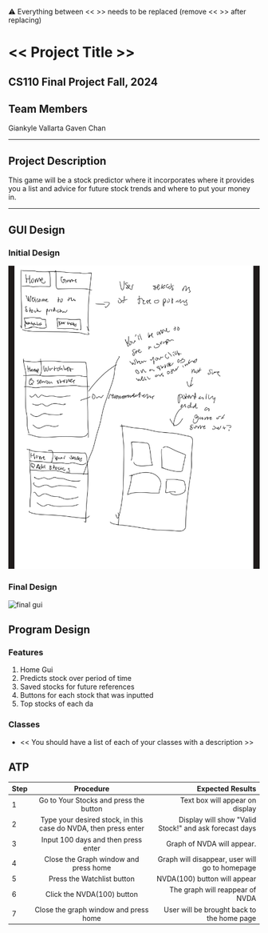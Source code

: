 
:warning: Everything between << >> needs to be replaced (remove << >> after replacing)

# << Project Title >>
## CS110 Final Project Fall, 2024

## Team Members
Giankyle Vallarta 
Gaven Chan 
***

## Project Description
This game will be a stock predictor where it incorporates where it provides you a list and advice for future stock trends and where to put your money in.

***    

## GUI Design

### Initial Design

![initial gui](assets/gui.jpg)

### Final Design

![final gui](assets/finalgui.jpg)

## Program Design

### Features

1. Home Gui
2. Predicts stock over period of time 
3. Saved stocks for future references
4. Buttons for each stock that was inputted
5. Top stocks of each da 

### Classes

- << You should have a list of each of your classes with a description >>

## ATP

| Step                 |Procedure             |Expected Results                   |
|----------------------|:--------------------:|----------------------------------:|
|  1                   |Go to Your Stocks and press the button| Text box will appear on display |
|  2                   |Type your desired stock, in this case do NVDA, then press enter| Display will show "Valid Stock!" and ask forecast days|
|  3                   |Input 100 days and then press enter| Graph of NVDA will appear.|
|  4                   |Close the Graph window and press home| Graph will disappear, user will go to homepage |
|  5                   |Press the Watchlist button| NVDA(100) button will appear       |
|  6                   |Click the NVDA(100) button  | The graph will reappear of NVDA       |
|  7                   |Close the graph window and press home    |User will be brought back to the home page |
